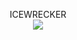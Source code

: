 <p align="center">
  ICEWRECKER<br>
  <img src='https://raw.githubusercontent.com/sfarina12/IceWrecker/main/Assets/Texture/github/Icewrecker_logo.png'>
</p>


